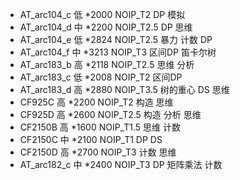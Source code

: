 * AT_arc104_c 低 *2000 NOIP_T2 DP 模拟
* AT_arc104_d 中 *2200 NOIP_T2.5 DP 思维
* AT_arc104_e 低 *2824 NOIP_T2.5 暴力 计数 DP
* AT_arc104_f 中 *3213 NOIP_T3 区间DP 笛卡尔树
* AT_arc183_b 高 *2118 NOIP_T2.5 思维 分析
* AT_arc183_c 低 *2008 NOIP_T2 区间DP
* AT_arc183_d 高 *2880 NOIP_T3.5 树的重心 DS 思维
* CF925C 高 *2200 NOIP_T2 构造 思维
* CF925D 高 *2600 NOIP_T2.5 构造 分析 思维
* CF2150B 高 *1600 NOIP_T1.5 思维 计数
* CF2150C 中 *2100 NOIP_T1 DP DS
* CF2150D 高 *2700 NOIP_T3 计数 思维
* AT_arc182_c 中 *2400 NOIP_T3 DP 矩阵乘法 计数
